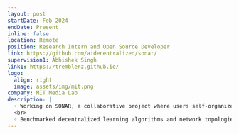 ```yaml
---
layout: post
startDate: Feb 2024
endDate: Present
inline: false
location: Remote
position: Research Intern and Open Source Developer
link: https://github.com/aidecentralized/sonar/
supervision1: Abhishek Singh
link1: https://tremblerz.github.io/
logo:
  align: right
  image: assets/img/mit.png
company: MIT Media Lab
description: |
  ◦ Working on SONAR, a collaborative project where users self-organize to improve their ML models by sharing representations of data or model.
  <br>
  ◦ Benchmarked decentralized learning algorithms and network topologies, ensuring fault tolerance and mitigating rogue client issues.
---
```

